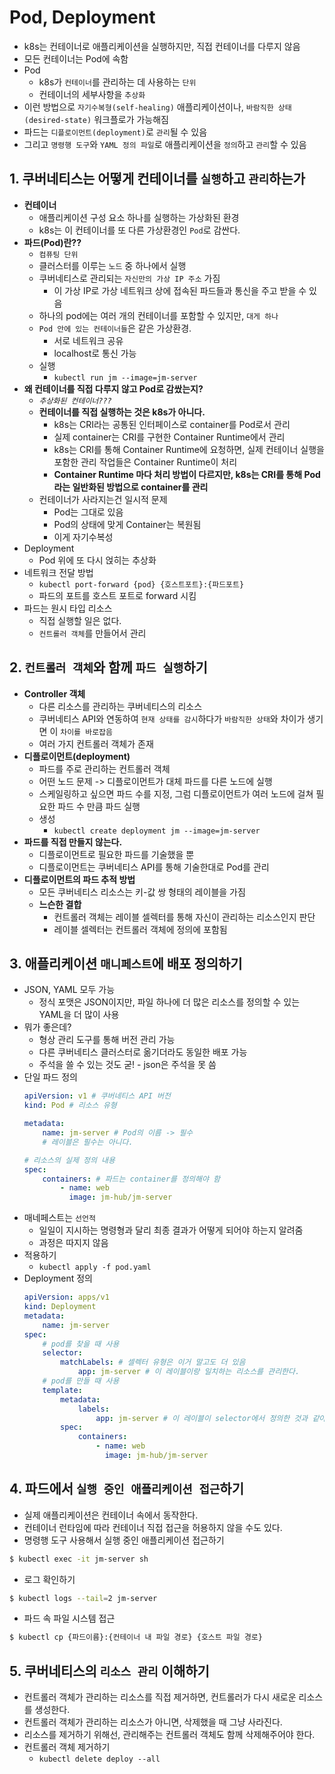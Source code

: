 # Pod, Deployment
- k8s는 컨테이너로 애플리케이션을 실행하지만, 직접 컨테이너를 다루지 않음
- 모든 컨테이너는 Pod에 속함
- Pod
    - k8s가 `컨테이너`를 관리하는 데 사용하는 `단위`
    - 컨테이너의 세부사항을 `추상화`
- 이런 방법으로 `자기수복형(self-healing)` 애플리케이션이나, `바람직한 상태(desired-state)` 워크플로가 가능해짐
- 파드는 `디플로이먼트(deployment)`로 `관리`될 수 있음
- 그리고 `명령행 도구`와 `YAML 정의 파일`로 애플리케이션을 `정의`하고 `관리`할 수 있음

## 1. 쿠버네티스는 어떻게 컨테이너를 `실행`하고 `관리`하는가
- __컨테이너__
    - 애플리케이션 구성 요소 하나를 실행하는 가상화된 환경
    - k8s는 이 컨테이너를 또 다른 가상환경인 `Pod`로 감싼다.
- __파드(Pod)란??__
    - `컴퓨팅 단위`
    - 클러스터를 이루는 `노드` 중 하나에서 실행
    - 쿠버네티스로 관리되는 `자신만의 가상 IP 주소` 가짐
        - 이 가상 IP로 가상 네트워크 상에 접속된 파드들과 통신을 주고 받을 수 있음
    - 하나의 pod에는 여러 개의 컨테이너를 포함할 수 있지만, `대게 하나`
    - `Pod 안에 있는 컨테이너들`은 같은 가상환경. 
        - 서로 네트워크 공유
        - localhost로 통신 가능
    - 실행
        - `kubectl run jm --image=jm-server`
- __왜 컨테이너를 직접 다루지 않고 Pod로 감쌌는지?__
    - _`추상화된 컨테이너???`_
    - __컨테이너를 직접 실행하는 것은 k8s가 아니다.__
        - k8s는 CRI라는 공통된 인터페이스로 container를 Pod로서 관리
        - 실제 container는 CRI를 구현한 Container Runtime에서 관리
        - k8s는 CRI를 통해 Container Runtime에 요청하면, 실제 컨테이너 실행을 포함한 관리 작업들은 Container Runtime이 처리
        - __Container Runtime 마다 처리 방법이 다르지만, k8s는 CRI를 통해 Pod라는 일반화된 방법으로 container를 관리__
    - 컨테이너가 사라지는건 일시적 문제
        - Pod는 그대로 있음
        - Pod의 상태에 맞게 Container는 복원됨
        - 이게 자기수복성
- Deployment
    - Pod 위에 또 다시 얹히는 추상화
- 네트워크 전달 방법
    - `kubectl port-forward {pod} {호스트포트}:{파드포트}`
    - 파드의 포트를 호스트 포트로 forward 시킴
- 파드는 원시 타입 리소스
    - 직접 실행할 일은 없다.
    - `컨트롤러 객체`를 만들어서 관리

## 2. `컨트롤러 객체`와 함께 `파드 실행`하기
- __Controller 객체__
    - 다른 리소스를 관리하는 쿠버네티스의 리소스
    - 쿠버네티스 API와 연동하여 `현재 상태를 감시`하다가 `바람직한 상태`와 차이가 생기면 이 `차이를 바로잡음`
    - 여러 가지 컨트롤러 객체가 존재
- __디플로이먼트(deployment)__
    - 파드를 주로 관리하는 컨트롤러 객체
    - 어떤 노드 문제 -> 디플로이먼트가 대체 파드를 다른 노드에 실행
    - 스케일링하고 싶으면 파드 수를 지정, 그럼 디플로이먼트가 여러 노드에 걸쳐 필요한 파드 수 만큼 파드 실행
    - 생성
        - `kubectl create deployment jm --image=jm-server`
- __파드를 직접 만들지 않는다.__
    - 디플로이먼트로 필요한 파드를 기술했을 뿐
    - 디플로이먼트는 쿠버네티스 API를 통해 기술한대로 Pod를 관리
- __디플로이먼트의 파드 추적 방법__
    - 모든 쿠버네티스 리소스는 키-값 쌍 형태의 레이블을 가짐 
    - __느슨한 결합__
        - 컨트롤러 객체는 레이블 셀렉터를 통해 자신이 관리하는 리소스인지 판단
        - 레이블 셀렉터는 컨트롤러 객체에 정의에 포함됨

## 3. 애플리케이션 `매니페스트`에 배포 정의하기
- JSON, YAML 모두 가능
    - 정식 포맷은 JSON이지만, 파일 하나에 더 많은 리소스를 정의할 수 있는 YAML을 더 많이 사용
- 뭐가 좋은데? 
    - 형상 관리 도구를 통해 버전 관리 가능
    - 다른 쿠버네티스 클러스터로 옮기더라도 동일한 배포 가능
    - 주석을 쓸 수 있는 것도 굳! - json은 주석을 못 씀
- 단일 파드 정의
    ```yaml
    apiVersion: v1 # 쿠버네티스 API 버전
    kind: Pod # 리소스 유형

    metadata:
        name: jm-server # Pod의 이름 -> 필수
        # 레이블은 필수는 아니다.

    # 리소스의 실제 정의 내용
    spec:
        containers: # 파드는 container를 정의해야 함
            - name: web
              image: jm-hub/jm-server
    ```
- 매네페스트는 `선언적`
    - 일일이 지시하는 명령형과 달리 최종 결과가 어떻게 되어야 하는지 알려줌
    - 과정은 따지지 않음
- 적용하기
    - `kubectl apply -f pod.yaml`
- Deployment 정의
    ```yaml
    apiVersion: apps/v1
    kind: Deployment
    metadata:
        name: jm-server
    spec:
        # pod를 찾을 때 사용
        selector:
            matchLabels: # 셀렉터 유형은 이거 말고도 더 있음
                app: jm-server # 이 레이블이랑 일치하는 리소스를 관리한다.
        # pod를 만들 때 사용
        template:
            metadata:
                labels:
                    app: jm-server # 이 레이블이 selector에서 정의한 것과 같아야 한다.
            spec:
                containers:
                    - name: web
                      image: jm-hub/jm-server
    ```

## 4. 파드에서 `실행 중인 애플리케이션 접근`하기
- 실제 애플리케이션은 컨테이너 속에서 동작한다.
- 컨테이너 런타임에 따라 컨테이너 직접 접근을 허용하지 않을 수도 있다.
- 명령행 도구 사용해서 실행 중인 애플리케이션 접근하기
```bash
$ kubectl exec -it jm-server sh
```
- 로그 확인하기
```bash
$ kubectl logs --tail=2 jm-server
```
- 파드 속 파일 시스템 접근
```bash
$ kubectl cp {파드이름}:{컨테이너 내 파일 경로} {호스트 파일 경로}
```

## 5. 쿠버네티스의 `리소스 관리` 이해하기
- 컨트롤러 객체가 관리하는 리소스를 직접 제거하면, 컨트롤러가 다시 새로운 리소스를 생성한다.
- 컨트롤러 객체가 관리하는 리소스가 아니면, 삭제했을 때 그냥 사라진다.
- 리소스를 제거하기 위해선, 관리해주는 컨트롤러 객체도 함께 삭제해주어야 한다.
- 컨트롤러 객체 제거하기
    - `kubectl delete deploy --all`